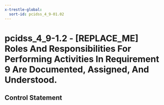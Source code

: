 ```yaml
---
x-trestle-global:
  sort-id: pcidss_4_9-01.02
---
```


# pcidss_4_9-1.2 - \[REPLACE_ME\] Roles And Responsibilities For Performing Activities In Requirement 9 Are Documented, Assigned, And Understood.

## Control Statement
